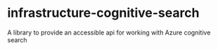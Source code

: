 # infrastructure-cognitive-search
A library to provide an accessible api for working with Azure cognitive search

